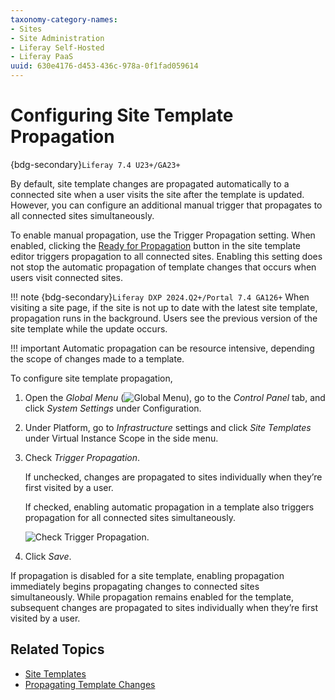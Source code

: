 ```yaml
---
taxonomy-category-names:
- Sites
- Site Administration
- Liferay Self-Hosted
- Liferay PaaS
uuid: 630e4176-d453-436c-978a-0f1fad059614
---
```


# Configuring Site Template Propagation

{bdg-secondary}`Liferay 7.4 U23+/GA23+`

By default, site template changes are propagated automatically to a connected site when a user visits the site after the template is updated. However, you can configure an additional manual trigger that propagates to all connected sites simultaneously.

To enable manual propagation, use the Trigger Propagation setting. When enabled, clicking the [Ready for Propagation](./propagating-template-changes.md#enabling-and-disabling-propagation) button in the site template editor triggers propagation to all connected sites. Enabling this setting does not stop the automatic propagation of template changes that occurs when users visit connected sites.

!!! note
    {bdg-secondary}`Liferay DXP 2024.Q2+/Portal 7.4 GA126+` When visiting a site page, if the site is not up to date with the latest site template, propagation runs in the background. Users see the previous version of the site template while the update occurs.

!!! important
    Automatic propagation can be resource intensive, depending the scope of changes made to a template.

To configure site template propagation,

1. Open the *Global Menu* (![Global Menu](../../../images/icon-applications-menu.png)), go to the *Control Panel* tab, and click *System Settings* under Configuration.

1. Under Platform, go to *Infrastructure* settings and click *Site Templates* under Virtual Instance Scope in the side menu.

1. Check *Trigger Propagation*.

   If unchecked, changes are propagated to sites individually when they’re first visited by a user.

   If checked, enabling automatic propagation in a template also triggers propagation for all connected sites simultaneously.

   ![Check Trigger Propagation.](./configuring-site-template-propagation/images/01.png)

1. Click *Save*.

If propagation is disabled for a site template, enabling propagation immediately begins propagating changes to connected sites simultaneously. While propagation remains enabled for the template, subsequent changes are propagated to sites individually when they’re first visited by a user.

## Related Topics

- [Site Templates](../site-templates.md)
- [Propagating Template Changes](./propagating-template-changes.md)
